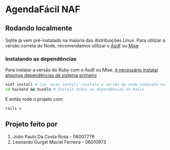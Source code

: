 # AgendaFácil NAF

## Rodando localmente

Sqlite já vem pré-instalado na maioria das distribuições Linux. Para utilizar a versão correta do Node, recomendamos utilizar o [Asdf](https://asdf-vm.com/) ou [Mise](https://mise.jdx.dev/getting-started.html)

### Instalando as dependências

Para instalar a versão do Ruby com o Asdf ou Mise, [é necessário instalar algumas dependências de sistema primeiro](https://github.com/rbenv/ruby-build/wiki#suggested-build-environment)

```sh
asdf install # (ou `mise install`)instala a versão do node indicada no .tool-versions
cd backend && bundle # Instala todas as dependências do Rails
```

E então rode o projeto com:

```sh
rails s
```

## Projeto feito por

1. João Paulo Da Costa Rosa - 06007776
2. Leonardo Gurgel Maciel Ferreira - 06010973
